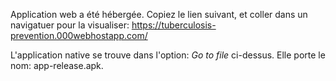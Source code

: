 Application web a été hébergée. Copiez le lien suivant, et coller dans un navigatuer pour la visualiser:
https://tuberculosis-prevention.000webhostapp.com/

L'application native se trouve dans l'option: _Go to file_  ci-dessus. Elle porte le nom: app-release.apk.
